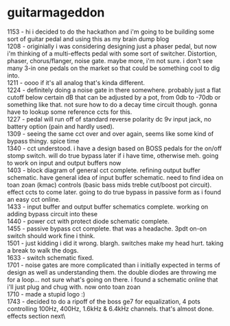 # guitarmageddon
1153 - hi i decided to do the hackathon and i'm going to be building some sort of guitar pedal and using this as my brain dump blog\
1208 - originially i was considering designing just a phaser pedal, but now i'm thinking of a multi-effects pedal with some sort of switcher. Distortion, phaser, chorus/flanger, noise gate. maybe more, i'm not sure. i don't see many 3-in one pedals on the market so that could be something cool to dig into.\
1211 - oooo if it's all analog that's kinda different.\
1224 - definitely doing a noise gate in there somewhere. probably just a flat cutoff below certain dB that can be adjusted by a pot, from 0db to -70db or something like that. not sure how to do a decay time circuit though. gonna have to lookup some reference ccts for this.\
1227 - pedal will run off of standard reverse polarity dc 9v input jack, no battery option (pain and hardly used).\
1309 - seeing the same cct over and over again, seems like some kind of bypass thingy. spice time\
1340 - cct understood. i have a design based on BOSS pedals for the on/off stomp switch. will do true bypass later if i have time, otherwise meh. going to work on input and output buffers now\
1403 - block diagram of general cct complete. refining output buffer schematic. have general idea of input buffer schematic. need to find idea on toan zoan (kmac) controls (basic bass mids treble cut/boost pot circuit). effect ccts to come later. going to do true bypass in passive form as i found an easy cct online.\
1433 - input buffer and output buffer schematics complete. working on adding bypass circuit into these\
1440 - power cct with protect diode schematic complete.\
1455 - passive bypass cct complete. that was a headache. 3pdt on-on switch should work fine i think.\
1501 - just kidding i did it wrong. blargh. switches make my head hurt. taking a break to walk the dogs.\
1633 - switch schematic fixed.\
1701 - noise gates are more complicated than i initially expected in terms of design as well as understanding them. the double diodes are throwing me for a loop... not sure what's going on there. i found a schematic online that i'll just plug and chug with. now onto toan zoan\
1710 - made a stupid logo :)\
1743 - decided to do a ripoff of the boss ge7 for equalization, 4 pots controlling 100Hz, 400Hz, 1.6kHz & 6.4kHz channels. that's almost done. effects section next\